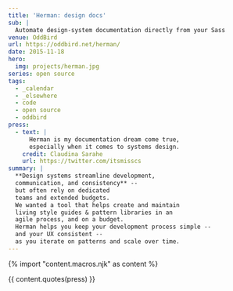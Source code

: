 ```yaml
---
title: 'Herman: design docs'
sub: |
  Automate design-system documentation directly from your Sass
venue: OddBird
url: https://oddbird.net/herman/
date: 2015-11-18
hero:
  img: projects/herman.jpg
series: open source
tags:
  - _calendar
  - _elsewhere
  - code
  - open source
  - oddbird
press:
  - text: |
      Herman is my documentation dream come true,
      especially when it comes to systems design.
    credit: Claudina Sarahe
    url: https://twitter.com/itsmisscs
summary: |
  **Design systems streamline development,
  communication, and consistency** --
  but often rely on dedicated
  teams and extended budgets.
  We wanted a tool that helps create and maintain
  living style guides & pattern libraries in an
  agile process, and on a budget.
  Herman helps you keep your development process simple --
  and your UX consistent --
  as you iterate on patterns and scale over time.
---
```

{% import "content.macros.njk" as content %}

{{ content.quotes(press) }}
